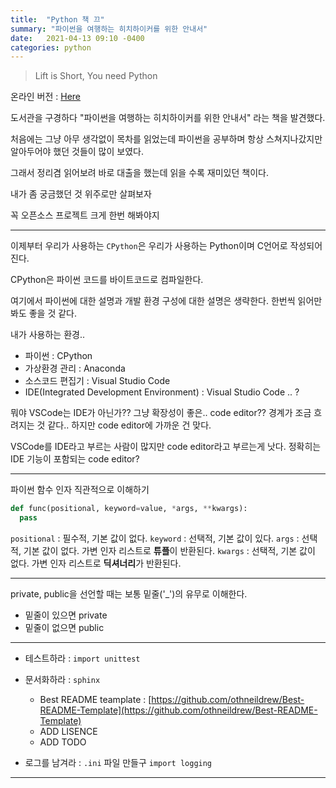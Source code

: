```yaml
---
title:  "Python 책 끄"
summary: "파이썬을 여행하는 히치하이커를 위한 안내서"
date:   2021-04-13 09:10 -0400
categories: python
---
```


> Lift is Short, You need Python

온라인 버전 : [Here](https://docs.python-guide.org/)

도서관을 구경하다 "파이썬을 여행하는 히치하이커를 위한 안내서" 라는 책을 발견했다.

처음에는 그냥 아무 생각없이 목차를 읽었는데 파이썬을 공부하며 항상 스쳐지나갔지만 알아두어야 했던 것들이 많이 보였다.

그래서 정리겸 읽어보려 바로 대출을 했는데 읽을 수록 재미있던 책이다.

내가 좀 궁금했던 것 위주로만 살펴보자

꼭 오픈소스 프로젝트 크게 한번 해봐야지

---

이제부터 우리가 사용하는 `CPython`은 우리가 사용하는 Python이며 C언어로 작성되어진다.

CPython은 파이썬 코드를 바이트코드로 컴파일한다.

여기에서 파이썬에 대한 설명과 개발 환경 구성에 대한 설명은 생략한다. 한번씩 읽어만 봐도 좋을 것 같다.

내가 사용하는 환경..

- 파이썬 : CPython
- 가상환경 관리 : Anaconda
- 소스코드 편집기 : Visual Studio Code
- IDE(Integrated Development Environment) : Visual Studio Code .. ?

뭐야 VSCode는 IDE가 아닌가?? 그냥 확장성이 좋은.. code editor?? 경계가 조금 흐려지는 것 같다.. 하지만 code editor에 가까운 건 맞다.

VSCode를 IDE라고 부르는 사람이 많지만 code editor라고 부르는게 낫다. 정확히는 IDE 기능이 포함되는 code editor?

---

파이썬 함수 인자 직관적으로 이해하기

```python
def func(positional, keyword=value, *args, **kwargs):
  pass
```

`positional` : 필수적, 기본 값이 없다.
`keyword` : 선택적, 기본 값이 있다.
`args` : 선택적, 기본 값이 없다. 가변 인자 리스트로 **튜플**이 반환된다.
`kwargs` : 선택적, 기본 값이 없다. 가변 인자 리스트로 **딕셔너리**가 반환된다.

---

private, public을 선언할 때는 보통 밑줄('_')의 유무로 이해한다.

- 밑줄이 있으면 private
- 밑줄이 없으면 public

---

- 테스트하라 : `import unittest`
- 문서화하라 : `sphinx`
  + Best README teamplate : [https://github.com/othneildrew/Best-README-Template](https://github.com/othneildrew/Best-README-Template)
  + ADD LISENCE
  + ADD TODO

- 로그를 남겨라 : `.ini` 파일 만들구 `import logging`


---
